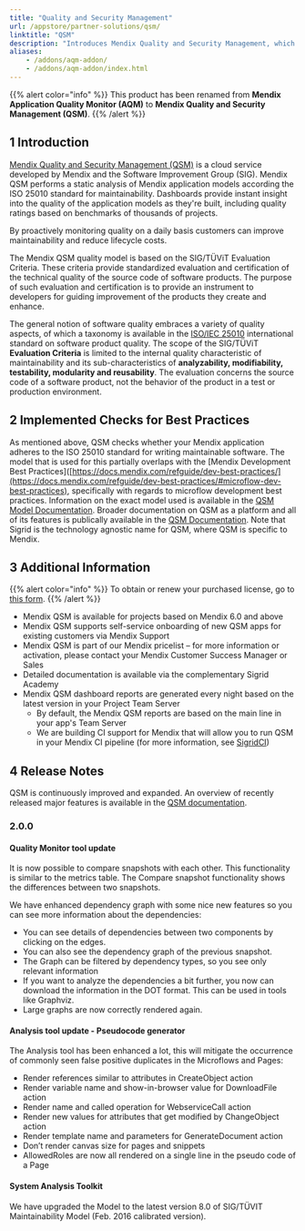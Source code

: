 ```yaml
---
title: "Quality and Security Management"
url: /appstore/partner-solutions/qsm/
linktitle: "QSM"
description: "Introduces Mendix Quality and Security Management, which is a cloud service developed by Mendix and the Software Improvement Group (SIG), and the implemented checks for best practices."
aliases:
    - /addons/aqm-addon/
    - /addons/aqm-addon/index.html
---
```


{{% alert color="info" %}}
This product has been renamed from **Mendix Application Quality Monitor (AQM)** to **Mendix Quality and Security Management (QSM)**.
{{% /alert %}}

## 1 Introduction

[Mendix Quality and Security Management (QSM)](https://www.softwareimprovementgroup.com/solutions/sigrid-for-mendix-quality-and-security-management/) is a cloud service developed by Mendix and the Software Improvement Group (SIG). Mendix QSM performs a static analysis of Mendix application models according the ISO 25010 standard for maintainability. Dashboards provide instant insight into the quality of the application models as they're built, including quality ratings based on benchmarks of thousands of projects.

By proactively monitoring quality on a daily basis customers can improve maintainability and reduce lifecycle costs.

The Mendix QSM quality model is based on the SIG/TÜViT Evaluation Criteria. These criteria provide standardized evaluation and certification of the technical quality of the source code of software products. The purpose of such evaluation and certification is to provide an instrument to developers for guiding improvement of the products they create and enhance.

The general notion of software quality embraces a variety of quality aspects, of which a taxonomy is available in the [ISO/IEC 25010](https://iso25000.com/index.php/en/iso-25000-standards/iso-25010) international standard on software product quality. The scope of the SIG/TÜViT **Evaluation Criteria** is limited to the internal quality characteristic of maintainability and its sub-characteristics of **analyzability, modifiability, testability, modularity and reusability**. The evaluation concerns the source code of a software product, not the behavior of the product in a test or production environment.

## 2 Implemented Checks for Best Practices

As mentioned above, QSM checks whether your Mendix application adheres to the ISO 25010 standard for writing maintainable software. The model that is used for this partially overlaps with the [Mendix Development Best Practices]([https://docs.mendix.com/refguide/dev-best-practices/](https://docs.mendix.com/refguide/dev-best-practices/#microflow-dev-best-practices), specifically with regards to microflow development best practices. Information on the exact model used is available in the [QSM Model Documentation](https://www.softwareimprovementgroup.com/wp-content/uploads/SIG-TUViT-Evaluation-Criteria-Trusted-Product-Maintainability.pdf). Broader documentation on QSM as a platform and all of its features is publically available in the [QSM Documentation](https://docs.sigrid-says.com/). Note that Sigrid is the technology agnostic name for QSM, where QSM is specific to Mendix. 

## 3 Additional Information

{{% alert color="info" %}}
To obtain or renew your purchased license, go to [this form](https://addon.mendix.com/index.html).
{{% /alert %}}

* Mendix QSM is available for projects based on Mendix 6.0 and above
* Mendix QSM supports self-service onboarding of new QSM apps for existing customers via Mendix Support
* Mendix QSM is part of our Mendix pricelist – for more information or activation, please contact your Mendix Customer Success Manager or Sales
* Detailed documentation is available via the complementary Sigrid Academy
* Mendix QSM dashboard reports are generated every night based on the latest version in your Project Team Server
    * By default, the Mendix QSM reports are based on the main line in your app's Team Server
    * We are building CI support for Mendix that will allow you to run QSM in your Mendix CI pipeline (for more information, see [SigridCI](https://github.com/Software-Improvement-Group/sigridci))
 

## 4 Release Notes

QSM is continuously improved and expanded. An overview of recently released major features is available in the [QSM documentation](https://docs.sigrid-says.com/reference/release-notes.html). 

### 2.0.0

#### Quality Monitor tool update

It is now possible to compare snapshots with each other. This functionality is similar to the metrics table.
The Compare snapshot functionality shows the differences between two snapshots.

We have enhanced dependency graph with some nice new features so you can see more information about the dependencies:

* You can see details of dependencies between two components by clicking on the edges.
* You can also see the dependency graph of the previous snapshot.
* The Graph can be filtered by dependency types, so you see only relevant information
* If you want to analyze the dependencies a bit further, you now can download the information in the DOT format. This can be used in tools like Graphviz.
* Large graphs are now correctly rendered again.

#### Analysis tool update - Pseudocode generator

The Analysis tool has been enhanced a lot, this will mitigate the occurrence of commonly seen false positive duplicates in the Microflows and Pages:

* Render references similar to attributes in CreateObject action
* Render variable name and show-in-browser value for DownloadFile action
* Render name and called operation for WebserviceCall action
* Render new values for attributes that get modified by ChangeObject action
* Render template name and parameters for GenerateDocument action
* Don’t render canvas size for pages and snippets
* AllowedRoles are now all rendered on a single line in the pseudo code of a Page

#### System Analysis Toolkit

We have upgraded the Model to the latest version 8.0 of SIG/TÜVIT Maintainability Model (Feb. 2016 calibrated version).
